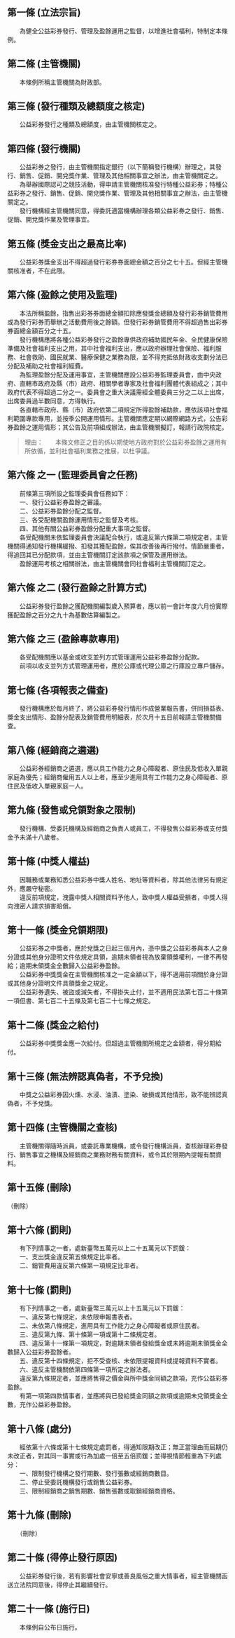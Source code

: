 第一條 (立法宗旨)
-----------------
　　為健全公益彩券發行、管理及盈餘運用之監督，以增進社會福利，特制定本條例。  


第二條 (主管機關)
-----------------
　　本條例所稱主管機關為財政部。  


第三條 (發行種類及總額度之核定)
-------------------------------
　　公益彩券發行之種類及總額度，由主管機關核定之。  


第四條 (發行機關)
-----------------
　　公益彩券之發行，由主管機關指定銀行（以下簡稱發行機構）辦理之，其發行、銷售、促銷、開兌獎作業、管理及其他相關事宜之辦法，由主管機關定之。  
　　為舉辦國際認可之競技活動，得申請主管機關核准發行特種公益彩券；特種公益彩券之發行、銷售、促銷、開兌獎作業、管理及其他相關事宜之辦法，由主管機關定之。  
　　發行機構經主管機關同意，得委託適當機構辦理各類公益彩券之發行、銷售、促銷、開兌獎作業及管理事宜。  


第五條 (獎金支出之最高比率)
---------------------------
　　公益彩券獎金支出不得超過發行彩券券面總金額之百分之七十五。但經主管機關核准者，不在此限。  


第六條 (盈餘之使用及監理)
-------------------------
　　本法所稱盈餘，指售出彩券券面總金額扣除應發獎金總額及發行彩券銷管費用或為發行彩券而舉辦之活動費用後之餘額。但發行彩券銷管費用不得超過售出彩券券面總金額百分之十五。  
　　發行機構應將各種公益彩券發行之盈餘專供政府補助國民年金、全民健康保險準備及社會福利支出之用，其中社會福利支出，應以政府辦理社會保險、福利服務、社會救助、國民就業、醫療保健之業務為限，並不得充抵依財政收支劃分法已分配及補助之社會福利經費。  
　　為監理盈餘分配及運用事宜，主管機關應設公益彩券監理委員會，由中央政府、直轄市政府及縣（市）政府、相關學者專家及社會福利團體代表組成之；其中政府代表不得超過二分之一。委員會之重大決議需經全體委員三分之二以上出席，出席委員過半數同意，方得執行。  
　　各直轄市政府、縣（市）政府依第二項規定所得盈餘補助款，應依該項社會福利範圍專款專用，並按季公開運用情形。主管機關應定期以網際網路方式，公告彩券盈餘之運用情形；其公告及前項組成辦法，由主管機關擬訂，報請行政院核定。  
> 理由：　　本條文修正之目的係以期使地方政府對於公益彩券盈餘之運用有所依循，並利社會福利業務之推展，以杜爭議。



第六條 之一 (監理委員會之任務)
------------------------------
　　前條第三項所設之監理委員會任務如下：  
　　一、發行公益彩券盈餘之審議。  
　　二、公益彩券盈餘分配之監督。  
　　三、各受配機關盈餘運用情形之監督及考核。  
　　四、其他有關公益彩券盈餘分配重大事項之監督。  
　　各受配機關未依監理委員會決議配合執行，或違反第六條第二項規定者，主管機關得通知發行機構緩撥、扣發其獲配盈餘，俟其改善後再行撥付。情節嚴重者，得追回其已分配款項，並由主管機關訂定該款項之保管及運用辦法。  
　　盈餘運用考核之相關辦法，由主管機關會同社會福利主管機關訂定之。  


第六條 之二 (發行盈餘之計算方式)
--------------------------------
　　公益彩券發行盈餘之獲配機關編製歲入預算者，應以前一會計年度六月份實際獲配盈餘之百分之九十為基數估算編製之。  


第六條 之三 (盈餘專款專用)
--------------------------
　　各受配機關應以基金或收支並列方式管理運用公益彩券盈餘分配款。  
　　前項以收支並列方式管理運用者，應於公庫或代理公庫之行庫設立專戶儲存。  


第七條 (各項報表之備查)
-----------------------
　　發行機構應於每月終了，將公益彩券發行情形作成營業報告書，併同損益表、獎金支出情形、盈餘分配表及銷管費用明細表，於次月十五日前報請主管機關備查。  


第八條 (經銷商之遴選)
---------------------
　　公益彩券經銷商之遴選，應以具工作能力之身心障礙者、原住民及低收入單親家庭為優先；經銷商僱用五人以上者，應至少進用具有工作能力之身心障礙者、原住民及低收入單親家庭一人。  


第九條 (發售或兌領對象之限制)
-----------------------------
　　發行機構、受委託機構及經銷商之負責人或員工，不得發售公益彩券或支付獎金予未滿十八歲者。  


第十條 (中獎人權益)
-------------------
　　因職務或業務知悉公益彩券中獎人姓名、地址等資料者，除其他法律另有規定外，應嚴守秘密。  
　　違反前項規定，洩露中獎人相關資料予他人，致中獎人權益受損者，中獎人得向洩密人請求損害賠償。  


第十一條 (獎金兌領期限)
-----------------------
　　公益彩券之中獎者，應於兌獎之日起三個月內，憑中獎之公益彩券與本人之身分證或其他身分證明文件依規定具領，逾期未領者視為放棄領獎權利，一律不再發給；逾期未領獎金全數歸入公益彩券盈餘。  
　　公益彩券中獎獎金在主管機關核准之一定金額以下，得不適用前項關於身分證或其他身分證明文件具領獎金之規定。  
　　公益彩券遺失、被盜或滅失者，不得掛失止付，並不適用民法第七百二十條第一項但書、第七百二十五條及第七百二十七條之規定。  


第十二條 (獎金之給付)
---------------------
　　公益彩券中獎獎金應一次給付。但超過主管機關所規定之金額者，得分期給付。  


第十三條 (無法辨認真偽者，不予兌換)
-----------------------------------
　　中獎之公益彩券因火燻、水浸、油漬、塗染、破損或其他情形，致不能辨認真偽者，不予兌獎。  


第十四條 (主管機關之查核)
-------------------------
　　主管機關得隨時派員，或委託專業機構，或令發行機構派員，查核辦理彩券發行、銷售事宜之機構及經銷商之業務財務有關資料，或令其於限期內提報有關資料。  


第十五條 (刪除)
---------------
（刪除）  


第十六條 (罰則)
---------------
　　有下列情事之一者，處新臺幣五萬元以上二十五萬元以下罰鍰：  
　　一、支出獎金違反第五條規定比率者。  
　　二、銷管費用違反第六條第一項規定比率者。  


第十七條 (罰則)
---------------
　　有下列情事之一者，處新臺幣三萬元以上十五萬元以下罰鍰：  
　　一、違反第七條規定，未依限申報書表者。  
　　二、未依第八條規定，進用具有工作能力之身心障礙者或原住民者。  
　　三、違反第九條、第十條第一項或第十二條規定者。  
　　四、違反第十一條第一項規定，對逾期未領者發給獎金或未將逾期未領獎金全數歸入公益彩券盈餘者。  
　　五、違反第十四條規定，拒不受查核、未依限提報資料或提報資料不實者。  
　　六、違反主管機關依第四條第一項所定之辦法者。  
　　違反第九條規定者，並應將售得之價金與所中獎金同額之款項，充作公益彩券盈餘。  
　　有第一項第四款情事者，並應將與已發給獎金同額之款項或逾期未兌領獎金全數，充作公益彩券盈餘。  


第十八條 (處分)
---------------
　　經依第十六條或第十七條規定處罰者，得通知限期改正；無正當理由而屆期仍未改正者，對其同一事實或行為加處一倍至五倍罰鍰；並得視情節輕重為下列處分：  
　　一、限制發行機構之發行期數、發行張數或經銷商數目。  
　　二、停止受委託機構發行或銷售公益彩券。  
　　三、限制經銷商之銷售期數、銷售張數或取銷經銷商資格。  


第十九條 (刪除)
---------------
　　（刪除）  


第二十條 (得停止發行原因)
-------------------------
　　公益彩券發行後，若有影響社會安寧或善良風俗之重大情事者，經主管機關函送立法院同意後，得停止其繼續發行。  


第二十一條 (施行日)
-------------------
　　本條例自公布日施行。